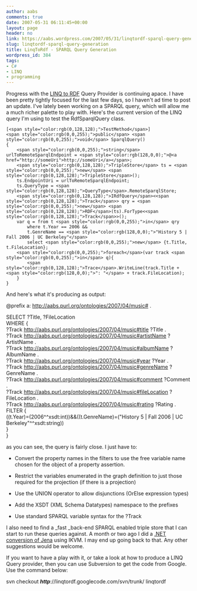 ```yaml
---
author: aabs
comments: true
date: 2007-05-31 06:11:45+00:00
layout: page
header: no
link: https://aabs.wordpress.com/2007/05/31/linqtordf-sparql-query-generation/
slug: linqtordf-sparql-query-generation
title: LinqToRdf - SPARQL Query Generation
wordpress_id: 384
tags:
- C#
- LINQ
- programming
---
```


Progress with the [LINQ to RDF](http://code.google.com/p/linqtordf/) Query Provider is continuing apace. I have been pretty tightly focused for the last few days, so I haven't ad time to post an update. I've lately been working on a SPARQL query, which will allow me a much richer palette to play with. Here's the current version of the LINQ query I'm using to test the RdfSparqlQuery class.
    
    [<span style="color:rgb(0,128,128);">TestMethod</span>]
    <span style="color:rgb(0,0,255);">public</span> <span style="color:rgb(0,0,255);">void</span> SparqlQuery()
    {
        <span style="color:rgb(0,0,255);">string</span> urlToRemoteSparqlEndpoint = <span style="color:rgb(128,0,0);">@<a href="http://someUri">http://someUri</a></span>;
        <span style="color:rgb(0,128,128);">TripleStore</span> ts = <span style="color:rgb(0,0,255);">new</span> <span style="color:rgb(0,128,128);">TripleStore</span>();
        ts.EndpointUri = urlToRemoteSparqlEndpoint;
        ts.QueryType = <span style="color:rgb(0,128,128);">QueryType</span>.RemoteSparqlStore;
        <span style="color:rgb(0,128,128);">IRdfQuery</span><<span style="color:rgb(0,128,128);">Track</span>> qry = <span style="color:rgb(0,0,255);">new</span> <span style="color:rgb(0,128,128);">RDF</span>(ts).ForType<<span style="color:rgb(0,128,128);">Track</span>>();
        var q = from t <span style="color:rgb(0,0,255);">in</span> qry
            where t.Year == 2006 &&
            t.GenreName == <span style="color:rgb(128,0,0);">"History 5 | Fall 2006 | UC Berkeley"</span>
            select <span style="color:rgb(0,0,255);">new</span> {t.Title, t.FileLocation};
        <span style="color:rgb(0,0,255);">foreach</span>(var track <span style="color:rgb(0,0,255);">in</span> q){
            <span style="color:rgb(0,128,128);">Trace</span>.WriteLine(track.Title + <span style="color:rgb(128,0,0);">": "</span> + track.FileLocation);
        }
    }
    




And here's what it's producing as output:




@prefix a: <http://aabs.purl.org/ontologies/2007/04/music#> . 


SELECT ?Title, ?FileLocation   
WHERE {  
?Track <http://aabs.purl.org/ontologies/2007/04/music#title> ?Title .  
?Track <http://aabs.purl.org/ontologies/2007/04/music#artistName> ?ArtistName .  
?Track <http://aabs.purl.org/ontologies/2007/04/music#albumName> ?AlbumName .  
?Track <http://aabs.purl.org/ontologies/2007/04/music#year> ?Year .  
?Track <http://aabs.purl.org/ontologies/2007/04/music#genreName> ?GenreName .  
?Track <http://aabs.purl.org/ontologies/2007/04/music#comment> ?Comment .  
?Track <http://aabs.purl.org/ontologies/2007/04/music#fileLocation> ?FileLocation .  
?Track <http://aabs.purl.org/ontologies/2007/04/music#rating> ?Rating .  
FILTER {  
((t.Year)=(2006^^xsdt:int))&&((t.GenreName)=("History 5 | Fall 2006 | UC Berkeley"^^xsdt:string))  
}  
}




as you can see, the query is fairly close. I just have to:






  * Convert the property names in the filters to use the free variable name chosen for the object of a property assertion.


  * Restrict the variables enumerated in the graph definition to just those required for the projection (if there is a projection)


  * Use the UNION operator to allow disjunctions (OrElse expression types)


  * Add the XSDT (XML Schema Datatypes) namespace to the prefixes


  * Use standard SPARQL variable syntax for the ?Track



I also need to find a _fast _back-end SPARQL enabled triple store that I can start to run these queries against. A month or two ago I did a [.NET conversion of Jena](http://aabs.wordpress.com/2007/03/23/converting-jena-to-net/) using IKVM. I may end up going back to that. Any other suggestions would be welcome.




If you want to have a play with it, or take a look at how to produce a LINQ Query provider, then you can use Subversion to get the code from Google. Use the command below:




svn checkout **_http_**://linqtordf.googlecode.com/svn/trunk/ linqtordf
